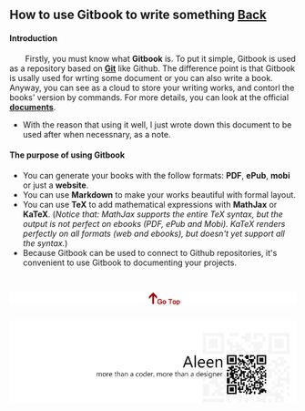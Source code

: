 ## How to use Gitbook to write something [Back](./qa.md)

#### Introduction

&#160; &#160; &#160; &#160;Firstly, you must know what **Gitbook** is. To put it simple, Gitbook is used as a repository based on [**Git**](./../git/git.md) like Github. The difference point is that Gitbook is usally used for wrting some document or you can also write a book. Anyway, you can see as a cloud to store your writing works, and contorl the books' version by commands. For more details, you can look at the official [**documents**](https://help.gitbook.com/).
- With the reason that using it well, I just wrote down this document to be used after when necessnary, as a note.

#### The purpose of using Gitbook

- You can generate your books with the follow formats: **PDF**, **ePub**, **mobi** or just a **website**.
- You can use **Markdown** to make your works beautiful with formal layout.
- You can use **TeX** to add mathematical expressions with **MathJax** or **KaTeX**. (*Notice that: MathJax supports the entire TeX syntax, but the output is not perfect on ebooks (PDF, ePub and Mobi). KaTeX renders perfectly on all formats (web and ebooks), but doesn't yet support all the syntax.*)
- Because Gitbook can be used to connect to Github repositories, it's convenient to use Gitbook to documenting your projects.

<a href="#how-to-use-gitbook-to-write-something" style="left:200px;"><img src="./../pic/gotop.png"></a>
=====
<a href="http://aleen42.github.io/" target="_blank" ><img src="./../pic/tail.gif"></a>
